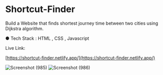 
# Shortcut-Finder

Build a Website that finds shortest journey time between two cities using Dijkstra algorithm.

● Tech Stack : HTML , CSS , Javascript



Live Link:

[https://shortcut-finder.netlify.app/](https://shortcut-finder.netlify.app/)


![Screenshot (985)](https://user-images.githubusercontent.com/61661955/124247544-9d18c180-db3f-11eb-8a43-9b6c7e9a7013.png)
![Screenshot (986)](https://user-images.githubusercontent.com/61661955/124247558-a013b200-db3f-11eb-8a98-8c3fbcf93ea9.png)
